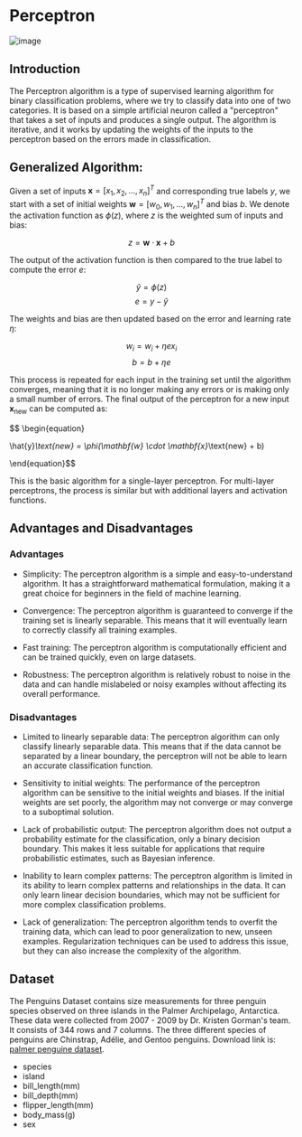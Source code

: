 # Perceptron
![image](https://user-images.githubusercontent.com/120424457/233535540-ade16c9c-93cc-45c7-b48e-545993f5c111.png)

## Introduction
The Perceptron algorithm is a type of supervised learning algorithm for binary classification problems, where we try to classify data into one of two categories. It is based on a simple artificial neuron called a "perceptron" that takes a set of inputs and produces a single output. The algorithm is iterative, and it works by updating the weights of the inputs to the perceptron based on the errors made in classification.

## Generalized Algorithm: 

Given a set of inputs $\mathbf{x} = [x_1, x_2, ..., x_n]^T$ and corresponding true labels $y$, we start with a set of initial weights $\mathbf{w} = [w_0, w_1, ..., w_n]^T$ and bias $b$. We denote the activation function as $\phi(z)$, where $z$ is the weighted sum of inputs and bias:

$$z = \mathbf{w} \cdot \mathbf{x} + b$$

The output of the activation function is then compared to the true label to compute the error $e$:

$$\hat{y} = \phi(z)$$
$$e = y - \hat{y}$$

The weights and bias are then updated based on the error and learning rate $\eta$:

$$w_i = w_i + \eta e x_i$$
$$b = b + \eta e$$

This process is repeated for each input in the training set until the algorithm converges, meaning that it is no longer making any errors or is making only a small number of errors. The final output of the perceptron for a new input $\mathbf{x}_\text{new}$ can be computed as:

$$
\begin{equation}

\hat{y}_\text{new} = \phi(\mathbf{w} \cdot \mathbf{x}_\text{new} + b)

\end{equation}$$

This is the basic algorithm for a single-layer perceptron. For multi-layer perceptrons, the process is similar but with additional layers and activation functions.

## Advantages and Disadvantages

### Advantages

- Simplicity: The perceptron algorithm is a simple and easy-to-understand algorithm. It has a straightforward mathematical formulation, making it a great choice for beginners in the field of machine learning.

- Convergence: The perceptron algorithm is guaranteed to converge if the training set is linearly separable. This means that it will eventually learn to correctly classify all training examples.

- Fast training: The perceptron algorithm is computationally efficient and can be trained quickly, even on large datasets.

- Robustness: The perceptron algorithm is relatively robust to noise in the data and can handle mislabeled or noisy examples without affecting its overall performance.


### Disadvantages

- Limited to linearly separable data: The perceptron algorithm can only classify linearly separable data. This means that if the data cannot be separated by a linear boundary, the perceptron will not be able to learn an accurate classification function.

- Sensitivity to initial weights: The performance of the perceptron algorithm can be sensitive to the initial weights and biases. If the initial weights are set poorly, the algorithm may not converge or may converge to a suboptimal solution.

- Lack of probabilistic output: The perceptron algorithm does not output a probability estimate for the classification, only a binary decision boundary. This makes it less suitable for applications that require probabilistic estimates, such as Bayesian inference.

- Inability to learn complex patterns: The perceptron algorithm is limited in its ability to learn complex patterns and relationships in the data. It can only learn linear decision boundaries, which may not be sufficient for more complex classification problems.

- Lack of generalization: The perceptron algorithm tends to overfit the training data, which can lead to poor generalization to new, unseen examples. Regularization techniques can be used to address this issue, but they can also increase the complexity of the algorithm.

## Dataset
The Penguins Dataset contains size measurements for three penguin species observed on three islands in the Palmer Archipelago, Antarctica. These data were collected from 2007 - 2009 by Dr. Kristen Gorman's team. It consists of 344 rows and 7 columns. The three different species of penguins are Chinstrap, Adélie, and Gentoo penguins. Download link is: [palmer penguine dataset](https://www.kaggle.com/datasets/parulpandey/palmer-archipelago-antarctica-penguin-data).
* species
* island
* bill_length(mm)
* bill_depth(mm)
* flipper_length(mm)
* body_mass(g)
* sex

